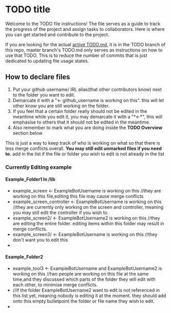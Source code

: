 # TODO title
Welcome to the TODO file instructions!
The file serves as a guide to track the progress of the project and assign tasks to collaborators.
Here is where you can get started and contribute to the project.

If you are looking for the actual [active TODO.md](https://github.com/brofegroy/WordBlitz/blob/TODO/~README/TODO.md#currently-editing),
it is in the TODO branch of this repo, master branch's TODO.md only serves as instructions on how to use that TODO.
This is to reduce the number of commits that is just dedicated to updating file usage states.

## How to declare files
1. Put your github username/ IRL alias(that other contributors know) next to the folder you want to edit.
2. Demarcate it with a "<- github_username is working on this". this will let other know you are still working on the folder.
3. If you feel that a certain folder really should not be edited in the meantime while you edit it, you may demarcate it with a "\*<-\*", this will emphasise to others that it should not be edited in the meantime.
4. Also remember to mark what you are doing inside the **TODO Overview** section below

This is just a way to keep track of who is working on what so that there is less merge conflicts overall.
**You may still edit unmarked files if you need to.**
add in the list if the file or folder you wish to edit is not already in the list 

### Currently Editing example
#### Example_Folder1 In /lib
- example_screen <- ExampleBotUsername is working on this //they are working on this file,editing this file may cause merge conflicts
- example_screen_controller <- ExampleBotUsername is working on this //they are currently only working on the screen and controller, meaning you may still edit the controller if you wish to.
- example_screen2/ <- ExampleBotUsername2 is working on this //they are editing the entire folder. editing items within this folder may result in merge conflicts.
- example_screen3/ *<-* ExampleBotUsername is working on this //they don't want you to edit this
- 
#### Example_Folder2
- example_tool3 <- ExampleBotUsername and ExampleBotUsername2 is working on this //two people are working on this file at the same time,and they discussed which parts of the folder they will edit with each other, to minimise merge conflicts.
- //if the folder ExampleBotUsername2 want to edit is not referenced in this list yet, meaning nobody is editing it at the moment. they should add onto this empty bulletpoint the folder or file name they wish to edit.
-
